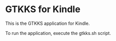 # GTKKS for Kindle

This is the GTKKS application for Kindle.

To run the application, execute the gtkks.sh script.
